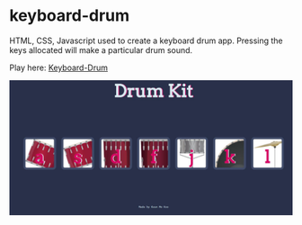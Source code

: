 # keyboard-drum

HTML, CSS, Javascript used to create a keyboard drum app.
Pressing the keys allocated will make a particular drum sound.


Play here: [Keyboard-Drum](https://9geun9geun.github.io/keyboard-drum/)

![](drumkeyboard1.jpg)


